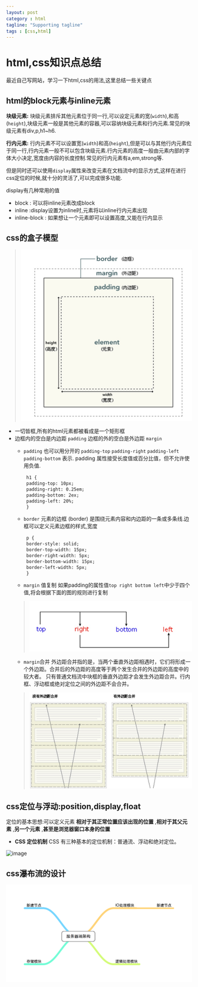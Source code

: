 ```yaml
--- 
layout: post
category : html 
tagline: "Supporting tagline"
tags : [css,html]
---
```

# html,css知识点总结
最近自己写网站，学习一下html,css的用法,这里总结一些关键点
## html的block元素与inline元素 
**块级元素:** 块级元素排斥其他元素位于同一行,可以设定元素的宽(`width`),和高(`height`),块级元素一般是其他元素的容器,可以容纳块级元素和行内元素.常见的块级元素有div,p,h1~h6.

**行内元素:** 行内元素不可以设置宽(`width`)和高(`height`),但是可以与其他行内元素位于同一行,行内元素一般不可以包含块级元素.行内元素的高度一般由元素内部的字体大小决定,宽度由内容的长度控制.常见的行内元素有a,em,strong等.

但是同时还可以使用`display`属性来改变元素在文档流中的显示方式,这样在进行css定位的时候,就十分的灵活了,可以完成很多功能.

display有几种常用的值

- block : 可以将inline元素改成block
- inline :display设置为inline时,元素将以inline行内元素出现
- inline-block : 如果想让一个元素即可以设置高度,又能在行内显示

## css的盒子模型
> <img src="/public/img/盒子模型.jpg" class = "min-img"> 

+ 一切皆框,所有的html元素都被看成是一个矩形框
+ 边框内的空白是内边距 `padding` 边框的外的空白是外边距 `margin`
     + `padding` 也可以用分开的 `padding-top` `padding-right` `padding-left` `padding-bottom` 表示. 
     padding 属性接受长度值或百分比值，但不允许使用负值. 


            h1 {
            padding-top: 10px;
            padding-right: 0.25em;
            padding-bottom: 2ex;
            padding-left: 20%;
            }

     + `border` 元素的边框 (border) 是围绕元素内容和内边距的一条或多条线.边框可以定义元素边框的样式,宽度

            p {
            border-style: solid;
            border-top-width: 15px;
            border-right-width: 5px;
            border-bottom-width: 15px;
            border-left-width: 5px;
            }
     + `margin` 值复制
     如果padding的属性值`top right bottom left`中少于四个值,将会根据下面的图的规则进行复制
     > <img src="/public/img/value_copy.jpeg" class = "min-img"/>
     + `margin`合并
     外边距合并指的是，当两个垂直外边距相遇时，它们将形成一个外边距。合并后的外边距的高度等于两个发生合并的外边距的高度中的较大者。
     只有普通文档流中块框的垂直外边距才会发生外边距合并。行内框、浮动框或绝对定位之间的外边距不会合并。
     > <img src="/public/img/margin_merge.jpeg" class="min-img" />

## css定位与浮动:position,display,float
定位的基本思想:可以定义元素 __相对于其正常位置应该出现的位置__ ,__相对于其父元素__ ,__另一个元素__ ,**甚至是浏览器窗口本身的位置** 

+ **CSS 定位机制**   CSS 有三种基本的定位机制：普通流、浮动和绝对定位。

![image](/public/img/2014-10-13-html,css的一些总结_20160409_010414_63505vJR.png)

## css瀑布流的设计
<img src="/public/img/服务器端架构.png" class="min-img" />
